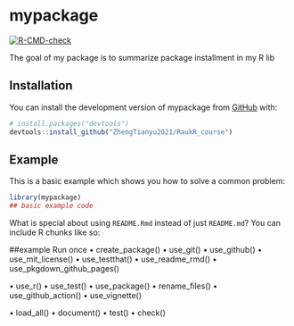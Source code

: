
<!-- README.md is generated from README.Rmd. Please edit that file -->

# mypackage

<!-- badges: start -->

[![R-CMD-check](https://github.com/ZhengTianyu2021/RaukR_course/actions/workflows/R-CMD-check.yaml/badge.svg)](https://github.com/ZhengTianyu2021/RaukR_course/actions/workflows/R-CMD-check.yaml)
<!-- badges: end -->

The goal of my package is to summarize package installment in my R lib

## Installation

You can install the development version of mypackage from
[GitHub](https://github.com/) with:

``` r
# install.packages("devtools")
devtools::install_github("ZhengTianyu2021/RaukR_course")
```

## Example

This is a basic example which shows you how to solve a common problem:

``` r
library(mypackage)
## basic example code
```

What is special about using `README.Rmd` instead of just `README.md`?
You can include R chunks like so:

\##example Run once • create_package() • use_git() • use_github() •
use_mit_license() • use_testthat() • use_readme_rmd() •
use_pkgdown_github_pages()

• use_r() • use_test() • use_package() • rename_files() •
use_github_action() • use_vignette()

• load_all() • document() • test() • check()
